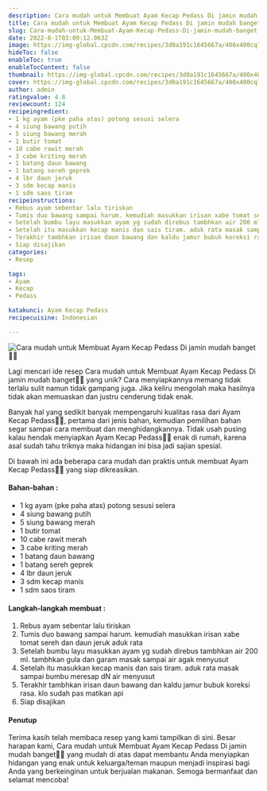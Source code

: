 ```yaml
---
description: Cara mudah untuk Membuat Ayam Kecap Pedass Di jamin mudah banget"
title: Cara mudah untuk Membuat Ayam Kecap Pedass Di jamin mudah banget
slug: Cara-mudah-untuk-Membuat-Ayam-Kecap-Pedass-Di-jamin-mudah-banget
date: 2022-8-1T03:09:12.063Z
image: https://img-global.cpcdn.com/recipes/3d0a191c1645667a/400x400cq70/photo.jpg
hideToc: false
enableToc: true
enableTocContent: false
thumbnail: https://img-global.cpcdn.com/recipes/3d0a191c1645667a/400x400cq70/photo.jpg
cover: https://img-global.cpcdn.com/recipes/3d0a191c1645667a/400x400cq70/photo.jpg
author: admin
ratingvalue: 4.8
reviewcount: 124
recipeingredient:
- 1 kg ayam (pke paha atas) potong sesusi selera
- 4 siung bawang putih
- 5 siung bawang merah
- 1 butir tomat
- 10 cabe rawit merah
- 3 cabe kriting merah
- 1 batang daun bawang
- 1 batang sereh geprek
- 4 lbr daun jeruk
- 3 sdm kecap manis
- 1 sdm saos tiram
recipeinstructions:
- Rebus ayam sebentar lalu tiriskan
- Tumis duo bawang sampai harum. kemudiah masukkan irisan xabe tomat sereh dan daun jeruk aduk rata
- Setelah bumbu layu masukkan ayam yg sudah direbus tambhkan air 200 ml. tambhkan gula dan garam masak sampai air agak menyusut
- Setelah itu masukkan kecap manis dan sais tiram. aduk rata masak sampai bumbu meresap dN air menyusut
- Terakhir tambhkan irisan daun bawang dan kaldu jamur bubuk koreksi rasa. klo sudah pas matikan api
- Siap disajikan
categories:
- Resep

tags:
- Ayam
- Kecap
- Pedass

katakunci: Ayam Kecap Pedass
recipecuisine: Indonesian

---
```


![Cara mudah untuk Membuat Ayam Kecap Pedass Di jamin mudah banget👩‍🍳](https://img-global.cpcdn.com/recipes/3d0a191c1645667a/400x400cq70/photo.jpg)

Lagi mencari ide resep Cara mudah untuk Membuat Ayam Kecap Pedass Di jamin mudah banget👩‍🍳 yang unik? Cara menyiapkannya memang tidak terlalu sulit namun tidak gampang juga. Jika keliru mengolah maka hasilnya tidak akan memuaskan dan justru cenderung tidak enak.

Banyak hal yang sedikit banyak mempengaruhi kualitas rasa dari Ayam Kecap Pedass👩‍🍳, pertama dari jenis bahan, kemudian pemilihan bahan segar sampai cara membuat dan menghidangkannya. Tidak usah pusing kalau hendak menyiapkan Ayam Kecap Pedass👩‍🍳 enak di rumah, karena asal sudah tahu triknya maka hidangan ini bisa jadi sajian spesial.

Di bawah ini ada beberapa cara mudah dan praktis untuk membuat Ayam Kecap Pedass👩‍🍳 yang siap dikreasikan.

<!--inarticleads1-->

#### Bahan-bahan :

- 1 kg ayam (pke paha atas) potong sesusi selera
- 4 siung bawang putih
- 5 siung bawang merah
- 1 butir tomat
- 10 cabe rawit merah
- 3 cabe kriting merah
- 1 batang daun bawang
- 1 batang sereh geprek
- 4 lbr daun jeruk
- 3 sdm kecap manis
- 1 sdm saos tiram

<!--inarticleads2-->

#### Langkah-langkah membuat :

1. Rebus ayam sebentar lalu tiriskan
1. Tumis duo bawang sampai harum. kemudiah masukkan irisan xabe tomat sereh dan daun jeruk aduk rata
1. Setelah bumbu layu masukkan ayam yg sudah direbus tambhkan air 200 ml. tambhkan gula dan garam masak sampai air agak menyusut
1. Setelah itu masukkan kecap manis dan sais tiram. aduk rata masak sampai bumbu meresap dN air menyusut
1. Terakhir tambhkan irisan daun bawang dan kaldu jamur bubuk koreksi rasa. klo sudah pas matikan api
1. Siap disajikan

#### Penutup

Terima kasih telah membaca resep yang kami tampilkan di sini. Besar harapan kami, Cara mudah untuk Membuat Ayam Kecap Pedass Di jamin mudah banget👩‍🍳 yang mudah di atas dapat membantu Anda menyiapkan hidangan yang enak untuk keluarga/teman maupun menjadi inspirasi bagi Anda yang berkeinginan untuk berjualan makanan. Semoga bermanfaat dan selamat mencoba!